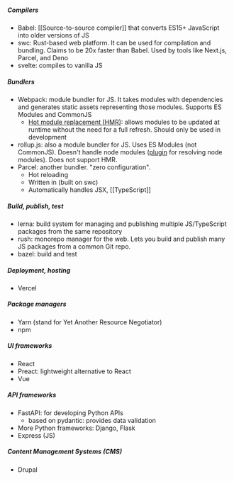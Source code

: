 ##### Compilers
- Babel: [[Source-to-source compiler]] that converts ES15+ JavaScript into older versions of JS
- swc: Rust-based web platform. It can be used for compilation and bundling. Claims to be 20x faster than Babel. Used by tools like Next.js, Parcel, and Deno
- svelte: compiles to vanilla JS


##### Bundlers
- Webpack: module bundler for JS. It takes modules with dependencies and generates static assets representing those modules. Supports ES Modules and CommonJS
	- [Hot module replacement (HMR)](https://webpack.js.org/guides/hot-module-replacement/): allows modules to be updated at runtime without the need for a full refresh. Should only be used in development
- rollup.js: also a module bundler for JS. Uses ES Modules (not CommonJS). Doesn't handle node modules ([plugin](https://www.npmjs.com/package/@rollup/plugin-node-resolve) for resolving node modules). Does not support HMR.
- Parcel: another bundler. "zero configuration".
	- Hot reloading
	- Written in  (built on swc)
	- Automatically handles JSX, [[TypeScript]]


##### Build, publish, test
- lerna: build system for managing and publishing multiple JS/TypeScript packages from the same repository
- rush: monorepo manager for the web. Lets you build and publish many JS packages from a common Git repo.
- bazel: build and test


##### Deployment, hosting
- Vercel


##### Package managers
- Yarn (stand for Yet Another Resource Negotiator)
- npm


##### UI frameworks
- React
- Preact: lightweight alternative to React
- Vue


##### API frameworks
- FastAPI: for developing Python APIs
	- based on pydantic: provides data validation
- More Python frameworks: Django, Flask
- Express (JS)


##### Content Management Systems (CMS)
- Drupal

